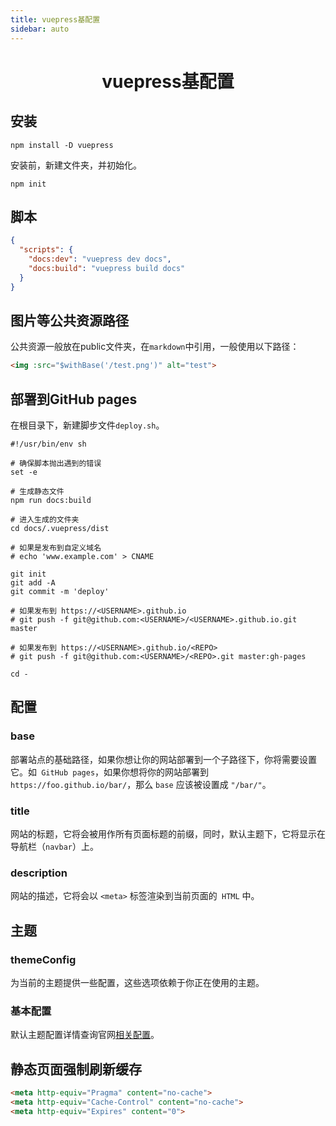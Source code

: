 ```yaml
---
title: vuepress基配置
sidebar: auto
---
```


# <center>vuepress基配置</center>

## 安装

```shell
npm install -D vuepress
```

安装前，新建文件夹，并初始化。

```shell
npm init
```

## 脚本

```json
{
  "scripts": {
    "docs:dev": "vuepress dev docs",
    "docs:build": "vuepress build docs"
  }
}
```

## 图片等公共资源路径

公共资源一般放在public文件夹，在`markdown`中引用，一般使用以下路径：

```html
<img :src="$withBase('/test.png')" alt="test">
```

## 部署到GitHub pages

在根目录下，新建脚步文件`deploy.sh`。

```shell
#!/usr/bin/env sh

# 确保脚本抛出遇到的错误
set -e

# 生成静态文件
npm run docs:build

# 进入生成的文件夹
cd docs/.vuepress/dist

# 如果是发布到自定义域名
# echo 'www.example.com' > CNAME

git init
git add -A
git commit -m 'deploy'

# 如果发布到 https://<USERNAME>.github.io
# git push -f git@github.com:<USERNAME>/<USERNAME>.github.io.git master

# 如果发布到 https://<USERNAME>.github.io/<REPO>
# git push -f git@github.com:<USERNAME>/<REPO>.git master:gh-pages

cd -
```

## 配置

### base

部署站点的基础路径，如果你想让你的网站部署到一个子路径下，你将需要设置它。如` GitHub pages`，如果你想将你的网站部署到 `https://foo.github.io/bar/`，那么 `base` 应该被设置成 `"/bar/"`。

###  title

网站的标题，它将会被用作所有页面标题的前缀，同时，默认主题下，它将显示在导航栏（`navbar`）上。

###  description

网站的描述，它将会以 `<meta>` 标签渲染到当前页面的` HTML` 中。

## 主题

### themeConfig

为当前的主题提供一些配置，这些选项依赖于你正在使用的主题。

### 基本配置

默认主题配置详情查询官网[相关配置](https://vuepress.vuejs.org/zh/theme/default-theme-config.html)。

## 静态页面强制刷新缓存

```html
<meta http-equiv="Pragma" content="no-cache">
<meta http-equiv="Cache-Control" content="no-cache">
<meta http-equiv="Expires" content="0">
```

